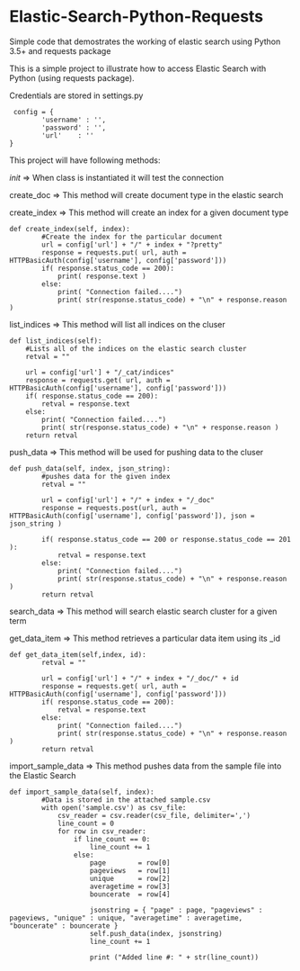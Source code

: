 # Elastic-Search-Python-Requests
Simple code that demostrates the working of elastic search using Python 3.5+ and requests package

This is a simple project to illustrate how to access Elastic Search with Python (using requests package). 

Credentials are stored in settings.py

     config = {
			'username' : '',
			'password' : '',
			'url'	 : ''
	}

This project will have following methods:

_init_       => When class is instantiated it will test the connection   
     
create_doc   => This method will create document type in the elastic search

create_index => This method will create an index for a given document type

	def create_index(self, index):
			#Create the index for the particular document
			url = config['url'] + "/" + index + "?pretty"
			response = requests.put( url, auth = HTTPBasicAuth(config['username'], config['password']))
			if( response.status_code == 200):
				print( response.text )
			else:
				print( "Connection failed....")
				print( str(response.status_code) + "\n" + response.reason )

list_indices => This method will list all indices on the cluser
	
	def list_indices(self):
		#Lists all of the indices on the elastic search cluster
		retval = ""
		
		url = config['url'] + "/_cat/indices"
		response = requests.get( url, auth = HTTPBasicAuth(config['username'], config['password']))
		if( response.status_code == 200):
			retval = response.text
		else:
			print( "Connection failed....")
			print( str(response.status_code) + "\n" + response.reason )
		return retval

push_data    => This method will be used for pushing data to the cluser

	def push_data(self, index, json_string):
			#pushes data for the given index
			retval = ""

			url = config['url'] + "/" + index + "/_doc" 
			response = requests.post(url, auth = HTTPBasicAuth(config['username'], config['password']), json = json_string )

			if( response.status_code == 200 or response.status_code == 201 ):
				retval = response.text
			else:
				print( "Connection failed....")
				print( str(response.status_code) + "\n" + response.reason )
			return retval

search_data  => This method will search elastic search cluster for a given term

get_data_item 	=> This method retrieves a particular data item using its _id

	def get_data_item(self,index, id):
			retval = ""

			url = config['url'] + "/" + index + "/_doc/" + id
			response = requests.get( url, auth = HTTPBasicAuth(config['username'], config['password']))
			if( response.status_code == 200):
				retval = response.text
			else:
				print( "Connection failed....")
				print( str(response.status_code) + "\n" + response.reason )
			return retval

import_sample_data => This method pushes data from the sample file into the Elastic Search

	def import_sample_data(self, index):
			#Data is stored in the attached sample.csv
			with open('sample.csv') as csv_file:
				csv_reader = csv.reader(csv_file, delimiter=',')
				line_count = 0
				for row in csv_reader:
					if line_count == 0:
						line_count += 1
					else:
						page 		= row[0]
						pageviews 	= row[1]
						unique 		= row[2]
						averagetime = row[3]
						bouncerate  = row[4]

						jsonstring = { "page" : page, "pageviews" : pageviews, "unique" : unique, "averagetime" : averagetime, "bouncerate" : bouncerate }
						self.push_data(index, jsonstring) 
						line_count += 1

						print ("Added line #: " + str(line_count))
